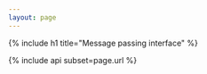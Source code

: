 ```yaml
---
layout: page
---
```


{% include h1 title="Message passing interface" %}

{% include api subset=page.url %}
